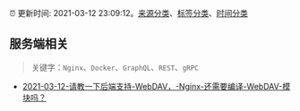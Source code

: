 :alarm_clock: 更新时间: 2021-03-12 23:09:12。[来源分类](../README.md)、[标签分类](../TAGS.md)、[时间分类](../TIMELINE.md)

## 服务端相关


> 关键字：`Nginx`、`Docker`、`GraphQL`、`REST`、`gRPC`



- [2021-03-12-请教一下后端支持-WebDAV，-Nginx-还需要编译-WebDAV-模块吗？](https://www.v2ex.com/t/761208) 